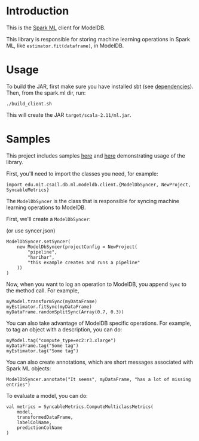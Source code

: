 # Introduction

This is the [Spark ML](http://spark.apache.org/docs/latest/ml-guide.html) client
for ModelDB. 

This library is responsible for storing machine learning operations in Spark ML,
like `estimator.fit(dataframe)`, in ModelDB.

# Usage

To build the JAR, first make sure you have installed 
sbt (see [dependencies](../../../../docs/RequiredSoftware.md)). Then, from the spark.ml dir, run:

```
./build_client.sh
```

This will create the JAR `target/scala-2.11/ml.jar`.

# Samples

This project includes samples [here](src/main/scala-2.11/edu/mit/csail/db/ml/modeldb/evaluation) and [here](src/main/scala-2.11/edu/mit/csail/db/ml/modeldb/sample) demonstrating usage of the library.

First, you'll need to import the classes you need, for example:

```
import edu.mit.csail.db.ml.modeldb.client.{ModelDbSyncer, NewProject, SyncableMetrics}
```

The `ModelDbSyncer` is the class that is responsible for syncing machine 
learning operations to ModelDB. 

First, we'll create a `ModelDbSyncer`:

(or use syncer.json)

```
ModelDbSyncer.setSyncer(
    new ModelDbSyncer(projectConfig = NewProject(
        "pipeline",
        "harihar",
        "this example creates and runs a pipeline"
    ))
)
```

Now, when you want to log an operation to ModelDB, you append `Sync` to the
method call. For example,

```
myModel.transformSync(myDataFrame)
myEstimator.fitSync(myDataFrame)
myDataFrame.randomSplitSync(Array(0.7, 0.3))
```

You can also take advantage of ModelDB specific operations. For example, to
tag an object with a description, you can do:

```
myModel.tag("compute_type=ec2:r3.xlarge")
myDataFrame.tag("Some tag")
myEstimator.tag("Some tag")
```

You can also create annotations, which are short messages associated with 
Spark ML objects:

```
ModelDbSyncer.annotate("It seems", myDataFrame, "has a lot of missing entries")
```

To evaluate a model, you can do:

```
val metrics = SyncableMetrics.ComputeMulticlassMetrics(
    model,
    transformedDataFrame,
    labelColName,
    predictionColName
)
```

